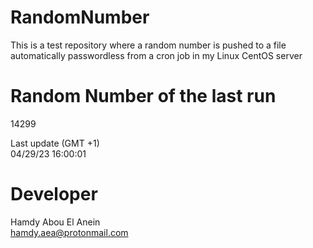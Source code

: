 # RandomNumber    
This is a test repository where a random number is pushed to a file automatically passwordless from a cron job in my Linux CentOS server    
# Random Number of the last run   
14299
      
Last update (GMT +1)    
04/29/23 16:00:01
# Developer    
Hamdy Abou El Anein   
hamdy.aea@protonmail.com
